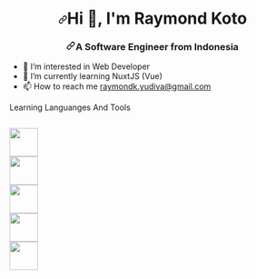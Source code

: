 <h1 align="center" dir="auto"><a id="user-content-hi--im-raymond-koto" class="anchor" aria-hidden="true" href="#hi--im-raymond-koto"><svg class="octicon octicon-link" viewBox="0 0 16 16" version="1.1" width="16" height="16" aria-hidden="true"><path fill-rule="evenodd" d="M7.775 3.275a.75.75 0 001.06 1.06l1.25-1.25a2 2 0 112.83 2.83l-2.5 2.5a2 2 0 01-2.83 0 .75.75 0 00-1.06 1.06 3.5 3.5 0 004.95 0l2.5-2.5a3.5 3.5 0 00-4.95-4.95l-1.25 1.25zm-4.69 9.64a2 2 0 010-2.83l2.5-2.5a2 2 0 012.83 0 .75.75 0 001.06-1.06 3.5 3.5 0 00-4.95 0l-2.5 2.5a3.5 3.5 0 004.95 4.95l1.25-1.25a.75.75 0 00-1.06-1.06l-1.25 1.25a2 2 0 01-2.83 0z"></path></svg></a>Hi <g-emoji class="g-emoji" alias="wave" fallback-src="https://github.githubassets.com/images/icons/emoji/unicode/1f44b.png">👋</g-emoji>, I'm Raymond Koto</h1>

<h3 align="center" dir="auto"><a id="user-content-a-software-engineer--from-indonesia" class="anchor" aria-hidden="true" href="#a-software-engineer--from-indonesia"><svg class="octicon octicon-link" viewBox="0 0 16 16" version="1.1" width="16" height="16" aria-hidden="true"><path fill-rule="evenodd" d="M7.775 3.275a.75.75 0 001.06 1.06l1.25-1.25a2 2 0 112.83 2.83l-2.5 2.5a2 2 0 01-2.83 0 .75.75 0 00-1.06 1.06 3.5 3.5 0 004.95 0l2.5-2.5a3.5 3.5 0 00-4.95-4.95l-1.25 1.25zm-4.69 9.64a2 2 0 010-2.83l2.5-2.5a2 2 0 012.83 0 .75.75 0 001.06-1.06 3.5 3.5 0 00-4.95 0l-2.5 2.5a3.5 3.5 0 004.95 4.95l1.25-1.25a.75.75 0 00-1.06-1.06l-1.25 1.25a2 2 0 01-2.83 0z"></path></svg></a>A Software Engineer from Indonesia</h3>

- 👀 I’m interested in Web Developer
- 🌱 I’m currently learning NuxtJS (Vue)
- 📫 How to reach me <a href="mailto:raymondk.yudiva@gmail.com"> raymondk.yudiva@gmail.com </a>

Learning Languanges And Tools

<code>
<a target="_blank" rel="noopener noreferrer" href="https://camo.githubusercontent.com/3138319a8a915e754e1a7beac21dd687be8e1da85017543cd118a7d968120f6a/68747470733a2f2f73616e7472696b6f64696e672e636f6d2f73746f726167652f63617465676f726965732f7a75777a4b624168623639316c7032513143495961464b32773061354d6345316d6365444f7352732e706e67"><img height="50" src="https://camo.githubusercontent.com/3138319a8a915e754e1a7beac21dd687be8e1da85017543cd118a7d968120f6a/68747470733a2f2f73616e7472696b6f64696e672e636f6d2f73746f726167652f63617465676f726965732f7a75777a4b624168623639316c7032513143495961464b32773061354d6345316d6365444f7352732e706e67" data-canonical-src="https://santrikoding.com/storage/categories/zuwzKbAhb691lp2Q1CIYaFK2w0a5McE1mceDOsRs.png" style="max-width: 100%;">
<a target="_blank" rel="noopener noreferrer" href="https://camo.githubusercontent.com/0e827006d11077a7b6d7c85cd5ab26626e81174a07cd199b0f7f4a0e8a3b5bd6/68747470733a2f2f73616e7472696b6f64696e672e636f6d2f73746f726167652f63617465676f726965732f596f5370783241416b36354a49357a39777369594d59357a376933765743653036565550334643302e706e67"><img height="50" src="https://camo.githubusercontent.com/0e827006d11077a7b6d7c85cd5ab26626e81174a07cd199b0f7f4a0e8a3b5bd6/68747470733a2f2f73616e7472696b6f64696e672e636f6d2f73746f726167652f63617465676f726965732f596f5370783241416b36354a49357a39777369594d59357a376933765743653036565550334643302e706e67" data-canonical-src="https://santrikoding.com/storage/categories/YoSpx2AAk65JI5z9wsiYMY5z7i3vWCe06VUP3FC0.png" style="max-width: 100%;">
<img height="50" src="https://camo.githubusercontent.com/5dc97fa04cb26f4c1e5fc3584fcf7b810447cd3430b2d14fdd6124b9d2de1377/68747470733a2f2f73616e7472696b6f64696e672e636f6d2f73746f726167652f63617465676f726965732f63767749545a55644a525a495967337a547a3169476452466d30387a4c6237444961617a6f35437a2e706e67" data-canonical-src="https://santrikoding.com/storage/categories/cvwITZUdJRZIYg3zTz1iGdRFm08zLb7DIaazo5Cz.png" style="max-width: 100%;">
<a target="_blank" rel="noopener noreferrer" href="https://camo.githubusercontent.com/403411bd7b62cc76eaf9ab6769efbbd73204535c961ac305e96088eb7a61875a/68747470733a2f2f73616e7472696b6f64696e672e636f6d2f73746f726167652f63617465676f726965732f69514d556969546b6c6f435369716b336c5377705774786e4771596a626641426a583274416c484d2e706e67"><img height="50" src="https://camo.githubusercontent.com/403411bd7b62cc76eaf9ab6769efbbd73204535c961ac305e96088eb7a61875a/68747470733a2f2f73616e7472696b6f64696e672e636f6d2f73746f726167652f63617465676f726965732f69514d556969546b6c6f435369716b336c5377705774786e4771596a626641426a583274416c484d2e706e67" data-canonical-src="https://santrikoding.com/storage/categories/iQMUiiTkloCSiqk3lSwpWtxnGqYjbfABjX2tAlHM.png" style="max-width: 100%;">
<a target="_blank" rel="noopener noreferrer" href="https://camo.githubusercontent.com/8817ce27078f9d725c7e33a7c884b6bbec0dc30c7a7836466627df47aa11bd9a/68747470733a2f2f73616e7472696b6f64696e672e636f6d2f73746f726167652f63617465676f726965732f4d47367239726d784a71596f5a417a5a6937355565464f36645674447770796f75394572366874702e706e67"><img height="50" src="https://camo.githubusercontent.com/8817ce27078f9d725c7e33a7c884b6bbec0dc30c7a7836466627df47aa11bd9a/68747470733a2f2f73616e7472696b6f64696e672e636f6d2f73746f726167652f63617465676f726965732f4d47367239726d784a71596f5a417a5a6937355565464f36645674447770796f75394572366874702e706e67" data-canonical-src="https://santrikoding.com/storage/categories/MG6r9rmxJqYoZAzZi75UeFO6dVtDwpyou9Er6htp.png" style="max-width: 100%;">
</code>

<!---
koto-oprek/koto-oprek is a ✨ special ✨ repository because its `README.md` (this file) appears on your GitHub profile.
You can click the Preview link to take a look at your changes.
--->

